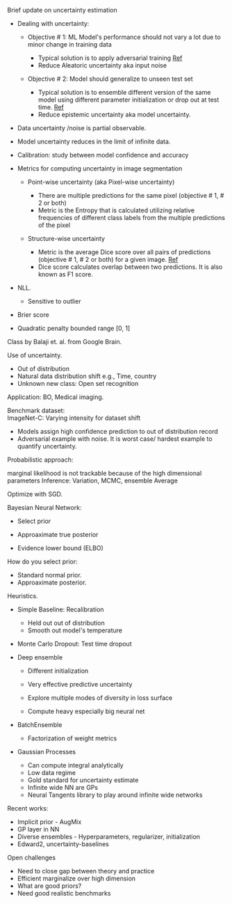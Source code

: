 Brief update on uncertainty estimation  

* Dealing with uncertainty:
  * Objective # 1: ML Model's performance should not vary a lot due to minor change in training data
    * Typical solution is to apply adversarial training [Ref](https://arxiv.org/pdf/1705.07204.pdf)
    * Reduce Aleatoric uncertainty aka input noise
    
  * Objective # 2: Model should generalize to unseen test set
    * Typical solution is to ensemble different version of the same model using different parameter initialization or drop out at test time. [Ref](https://arxiv.org/pdf/1506.02142.pdf)
    * Reduce epistemic uncertainty aka model uncertainty.  

* Data uncertainty /noise is partial observable.
* Model uncertainty reduces in the limit of infinite data.
* Calibration: study between model confidence and accuracy

* Metrics for computing uncertainty in image segmentation
  * Point-wise uncertainty (aka Pixel-wise uncertainty)
    * There are multiple predictions for the same pixel (objective # 1, # 2 or both)
    * Metric is the Entropy that is calculated utilizing relative frequencies of different class labels from the multiple predictions of the pixel 
 
  * Structure-wise uncertainty
    * Metric is the average Dice score over all pairs of predictions (objective # 1, # 2 or both) for a given image. [Ref](https://arxiv.org/pdf/1804.07046.pdf)
    * Dice score calculates overlap between two predictions. It is also known as F1 score. 

 * NLL.  
   * Sensitive to outlier
 * Brier score
  * Quadratic penalty bounded range [0, 1]

Class by Balaji et. al. from Google Brain.  

Use of uncertainty. 
- Out of distribution
- Natural data distribution shift e.g., Time, country
- Unknown new class: Open set recognition

Application: BO, Medical imaging.  

Benchmark dataset:  
ImageNet-C: Varying intensity for dataset shift
- Models assign high confidence prediction to out of distribution record
- Adversarial example with noise. It is worst case/ hardest example to quantify uncertainty.  


Probabilistic approach:  

marginal likelihood is not trackable because of the high dimensional parameters
Inference: Variation, MCMC, ensemble
Average

Optimize with SGD. 

Bayesian Neural Network:  
- Select prior
- Approaximate true posterior

- Evidence lower bound (ELBO)

How do you select prior:  
- Standard normal prior.  
- Approaximate posterior.  

Heuristics.  
- Simple Baseline: Recalibration
  - Held out out of distribution
  - Smooth out model's temperature
 
- Monte Carlo Dropout: Test time dropout
- Deep ensemble
  - Different initialization
  - Very effective predictive uncertainty

  - Explore multiple modes of diversity in loss surface
  - Compute heavy especially big neural net 
  
- BatchEnsemble
  - Factorization of weight metrics
  
- Gaussian Processes
  - Can compute integral analytically
  - Low data regime
  - Gold standard for uncertainty estimate
  - Infinite wide NN are GPs
  - Neural Tangents library to play around infinite wide networks
  
Recent works:  
 - Implicit prior - AugMix
 - GP layer in NN
 - Diverse ensembles - Hyperparameters, regularizer, initialization
 - Edward2, uncertainty-baselines
 
 Open challenges
 - Need to close gap between theory and practice
 - Efficient marginalize over high dimension
 - What are good priors?
 - Need good realistic benchmarks
  




